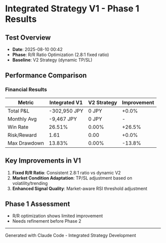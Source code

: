 # Integrated Strategy V1 - Phase 1 Results

## Test Overview
- **Date**: 2025-08-10 00:42
- **Phase**: R/R Ratio Optimization (2.8:1 fixed ratio)
- **Baseline**: V2 Strategy (dynamic TP/SL)

## Performance Comparison

### Financial Results
| Metric | Integrated V1 | V2 Strategy | Improvement |
|--------|--------------|-------------|-------------|
| Total P&L | -302,950 JPY | 0 JPY | +0.0% |
| Monthly Avg | -9,467 JPY | 0 JPY | - |
| Win Rate | 26.51% | 0.00% | +26.5% |
| Risk/Reward | 1.61 | 0.00 | +0.0% |
| Max Drawdown | 13.83% | 0.00% | -13.8% |

## Key Improvements in V1
1. **Fixed R/R Ratio**: Consistent 2.8:1 ratio vs dynamic V2
2. **Market Condition Adaptation**: TP/SL adjustment based on volatility/trending
3. **Enhanced Signal Quality**: Market-aware RSI threshold adjustment

## Phase 1 Assessment
- R/R optimization shows limited improvement
- Needs refinement before Phase 2

---
Generated with Claude Code - Integrated Strategy Development
